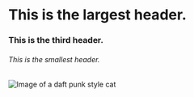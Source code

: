 # This is the largest header.
### This is the third header.
###### This is the smallest header.

![Image of a daft punk style cat](https://octodex.github.com/images/daftpunktocat-thomas.gif)
